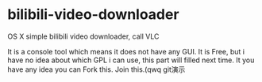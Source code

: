 # bilibili-video-downloader
OS X simple bilibili video downloader, call VLC

It is a console tool which means it does not have any GUI.
It is Free, but i have no idea about which GPL i can use, this part will filled next time.
It you have any idea you can Fork this. Join this.(qwq
git演示